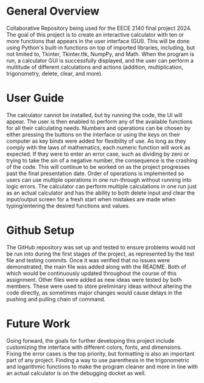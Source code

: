 # General Overview
Collaborative Repository being used for the EECE 2140 final project 2024. The goal of this project is to create an interactive calculator with ten or more functions that appears in the user interface (GUI). This will be done using Python's built-in functions on top of imported libraries, including, but not limited to, Tkinter, Tkinter.ttk, NumpPy, and Math. When the program is run, a calculator GUI is successfully displayed, and the user can perform a multitude of different calculations and actions (addition, multiplication, trigonometry, delete, clear, and more).
# User Guide
The calculator cannot be installed, but by running the code, the UI will appear. The user is then enabled to perform any of the available functions for all their calculating needs. Numbers and operations can be chosen by either pressing the buttons on the interface or using the keys on their computer as key binds were added for flexibility of use. As long as they comply with the laws of mathematics, each numeric function will work as expected. If they were to enter an error case, such as dividing by zero or trying to take the sin of a negative number, the consequence is the crashing of the code. This will continue to be worked on as the project progresses past the final presentation date. Order of operations is implemented so users can use multiple operations in one run-through without running into logic errors. The calculator can perform multiple calculations in one run just as an actual calculator and has the ability to both delete input and clear the input/output screen for a fresh start when mistakes are made when typing/entering the desired functions and values.
# Github Setup
The GitHub repository was set up and tested to ensure problems would not be run into during the first stages of the project, as represented by the test file and testing commits. Once it was verified that no issues were demonstrated, the main file was added along with the README. Both of which would be continuously updated throughout the course of this assignment. Other files were added as new ideas were tested by both members. These were used to store preliminary ideas without altering the code directly, as sometimes major changes would cause delays in the pushing and pulling chain of command.
# Future Work
Going forward, the goals for further developing this project include customizing the interface with different colors, fonts, and dimensions. Fixing the error cases is the top priority, but formatting is also an important part of any project. Finding a way to use parenthesis in the trigonometric and logarithmic functions to make the program cleaner and more in line with an actual calculator is on the debugging docket as well.
